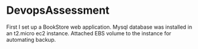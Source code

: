 # DevopsAssessment
First I set up a BookStore web application. 
Mysql database was installed in an t2.micro ec2 instance.
Attached EBS volume to the instance for automating backup.
